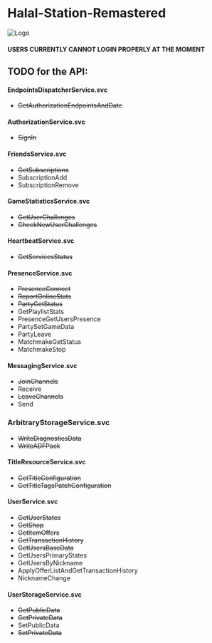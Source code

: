 # Halal-Station-Remastered
![Logo](https://i.postimg.cc/xCM5Zc5G/EF7-Ss3-UDvmk.jpg)
#### USERS CURRENTLY CANNOT LOGIN PROPERLY AT THE MOMENT
## TODO for the API:
#### EndpointsDispatcherService.svc
- ~~GetAuthorizationEndpointsAndDate~~
#### AuthorizationService.svc
- ~~SignIn~~
#### FriendsService.svc
- ~~GetSubscriptions~~
- SubscriptionAdd
- SubscriptionRemove
#### GameStatisticsService.svc
- ~~GetUserChallenges~~
- ~~CheckNewUserChallenges~~
#### HeartbeatService.svc
- ~~GetServicesStatus~~
#### PresenceService.svc
- ~~PresenceConnect~~
- ~~ReportOnlineStats~~
- ~~PartyGetStatus~~
- GetPlaylistStats
- PresenceGetUsersPresence
- PartySetGameData
- PartyLeave
- MatchmakeGetStatus
- MatchmakeStop
#### MessagingService.svc
- ~~JoinChannels~~
- Receive
- ~~LeaveChannels~~
- Send
### ArbitraryStorageService.svc
- ~~WriteDiagnosticsData~~
- ~~WriteADFPack~~
#### TitleResourceService.svc
- ~~GetTitleConfiguration~~
- ~~GetTitleTagsPatchConfiguration~~
#### UserService.svc
- ~~GetUserStates~~
- ~~GetShop~~
- ~~GetItemOffers~~
- ~~GetTransactionHistory~~
- ~~GetUsersBaseData~~
- GetUsersPrimaryStates
- GetUsersByNickname
- ApplyOfferListAndGetTransactionHistory
- NicknameChange
#### UserStorageService.svc
- ~~GetPublicData~~
- ~~GetPrivateData~~
- SetPublicData
- ~~SetPrivateData~~